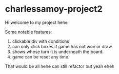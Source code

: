# charlessamoy-project2

Hi welcome to my project hehe

Some notable features:
1. clickable div with conditions
2. can only click boxes if game has not won or draw.
3. shows whose turn it is underneath the board.
4. game can be reset any time.

That would be all hehe can still refactor but yeah eheh
